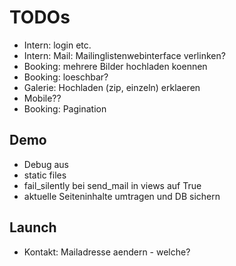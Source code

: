 TODOs
=====
* Intern: login etc.
* Intern: Mail: Mailinglistenwebinterface verlinken?
* Booking: mehrere Bilder hochladen koennen
* Booking: loeschbar?
* Galerie: Hochladen (zip, einzeln) erklaeren
* Mobile??
* Booking: Pagination

Demo
----
* Debug aus
* static files
* fail_silently bei send_mail in views auf True
* aktuelle Seiteninhalte umtragen und DB sichern

Launch
------
* Kontakt: Mailadresse aendern - welche?

